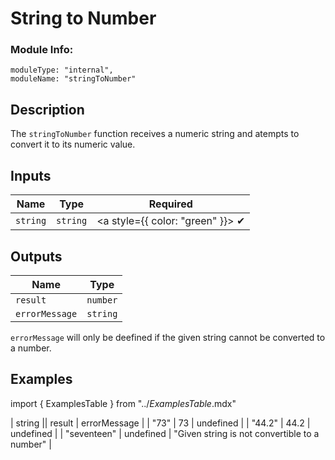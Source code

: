 # String to Number
### Module Info: 
```
moduleType: "internal",
moduleName: "stringToNumber"
```

## Description
The `stringToNumber` function receives a numeric string and atempts to convert it to its numeric value.

## Inputs
| Name | Type | Required
|------|------|:-----:|
| `string` | `string` | <a style={{ color: "green" }}> ✔ </a>


## Outputs
| Name | Type |
|------|------|
| `result` | `number` |
| `errorMessage` | `string` |

`errorMessage` will only be deefined if the given string cannot be converted to a number.

## Examples
import { ExamplesTable } from "../_ExamplesTable_.mdx"

<ExamplesTable>
| string || result | errorMessage |
| "73" | 73 | undefined |
| "44.2" | 44.2 | undefined |
| "seventeen" | undefined | "Given string is not convertible to a number" |
</ExamplesTable>
